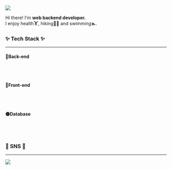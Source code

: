 <!--
**Dayeong-Hwang/Dayeong-Hwang** is a ✨ _special_ ✨ repository because its `README.md` (this file) appears on your GitHub profile.

Here are some ideas to get you started:

- 🔭 I’m currently working on ...
- 🌱 I’m currently learning ...
- 👯 I’m looking to collaborate on ...
- 🤔 I’m looking for help with ...
- 💬 Ask me about ...
- 📫 How to reach me: ...
- 😄 Pronouns: ... 
- ⚡ Fun fact: ...
-->



<a href="mailto:hwangdayeong.web@gmail.com">
<img src="https://img.shields.io/badge/hwangdayeong.web@gmail.com-EA4335?style=flat-square&logo=Gmail&logoColor=white"/></a>




<p>
Hi there! I'm <b>web backend developer.</b><br>
I enjoy health🏋️, hiking🧗‍♀️ and swimming🏊.
</p>

### ✨ Tech Stack ✨
<hr>
<p>
<h4>🔴Back-end</h4>

<br><br>
<h4>🔵Front-end</h4>

<br><br>
<h4>🟡Database</h4>

<br><br>
</p>


### 📩 SNS 📩
<hr>
<p>

<!-- 오픈카톡 링크 연결하기-->
<a href="#"><img src="https://img.shields.io/badge/KakaoTalk-FFCD00?style=flat-square&logo=KakaoTalk&logoColor=black&link=#"/></a> 
</p>
